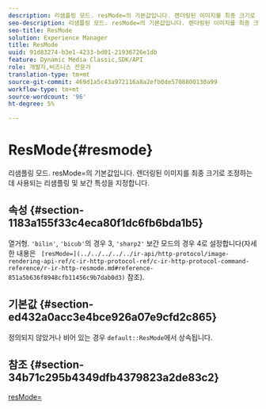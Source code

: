 ```yaml
---
description: 리샘플링 모드. resMode=의 기본값입니다. 렌더링된 이미지를 최종 크기로 조정하는 데 사용되는 리샘플링 및 보간 특성을 지정합니다.
seo-description: 리샘플링 모드. resMode=의 기본값입니다. 렌더링된 이미지를 최종 크기로 조정하는 데 사용되는 리샘플링 및 보간 특성을 지정합니다.
seo-title: ResMode
solution: Experience Manager
title: ResMode
uuid: 91d83274-b3e1-4233-bd01-21936726e1db
feature: Dynamic Media Classic,SDK/API
role: 개발자,비즈니스 전문가
translation-type: tm+mt
source-git-commit: 469d1a5c43a972116a8a2efb0de5708800130a99
workflow-type: tm+mt
source-wordcount: '96'
ht-degree: 5%

---
```



# ResMode{#resmode}

리샘플링 모드. resMode=의 기본값입니다. 렌더링된 이미지를 최종 크기로 조정하는 데 사용되는 리샘플링 및 보간 특성을 지정합니다.

## 속성 {#section-1183a155f33c4eca80f1dc6fb6bda1b5}

열거형. `'bilin'`, `'bicub'`의 경우 3, `'sharp2'` 보간 모드의 경우 4로 설정합니다(자세한 내용은 ` [resMode=](../../../../../ir-api/http-protocol/image-rendering-api-ref/c-ir-http-protocol-ref/c-ir-http-protocol-command-reference/r-ir-http-resmode.md#reference-851a5b636f8948cfb11456c9b7dab0d3)` 참조).

## 기본값 {#section-ed432a0acc3e4bce926a07e9cfd2c865}

정의되지 않았거나 비어 있는 경우 `default::ResMode`에서 상속됩니다.

## 참조 {#section-34b71c295b4349dfb4379823a2de83c2}

[resMode=](../../../../../ir-api/http-protocol/image-rendering-api-ref/c-ir-http-protocol-ref/c-ir-http-protocol-command-reference/r-ir-http-resmode.md#reference-851a5b636f8948cfb11456c9b7dab0d3)
